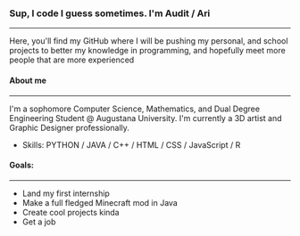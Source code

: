 ### Sup, I code I guess sometimes. I'm Audit / Ari
------------------
Here, you'll find my GitHub where I will be pushing my personal, and school projects to better my knowledge in programming, and hopefully meet more people that are more experienced
#### About me
----
I'm a sophomore Computer Science, Mathematics, and Dual Degree Engineering Student @ Augustana University. I'm currently a 3D artist and Graphic Designer professionally.

- Skills: PYTHON / JAVA / C++ / HTML / CSS / JavaScript / R
#### Goals:
---
- Land my first internship
- Make a full fledged Minecraft mod in Java
- Create cool projects kinda
- Get a job
